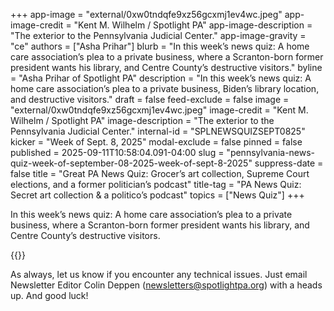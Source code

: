 +++
app-image = "external/0xw0tndqfe9xz56gcxmj1ev4wc.jpeg"
app-image-credit = "Kent M. Wilhelm / Spotlight PA"
app-image-description = "The exterior to the Pennsylvania Judicial Center."
app-image-gravity = "ce"
authors = ["Asha Prihar"]
blurb = "In this week’s news quiz: A home care association’s plea to a private business, where a Scranton-born former president wants his library, and Centre County’s destructive visitors."
byline = "Asha Prihar of Spotlight PA"
description = "In this week’s news quiz: A home care association’s plea to a private business, Biden’s library location, and destructive visitors."
draft = false
feed-exclude = false
image = "external/0xw0tndqfe9xz56gcxmj1ev4wc.jpeg"
image-credit = "Kent M. Wilhelm / Spotlight PA"
image-description = "The exterior to the Pennsylvania Judicial Center."
internal-id = "SPLNEWSQUIZSEPT0825"
kicker = "Week of Sept. 8, 2025"
modal-exclude = false
pinned = false
published = 2025-09-11T10:58:04.091-04:00
slug = "pennsylvania-news-quiz-week-of-september-08-2025-week-of-sept-8-2025"
suppress-date = false
title = "Great PA News Quiz: Grocer’s art collection, Supreme Court elections, and a former politician’s podcast"
title-tag = "PA News Quiz: Secret art collection & a politico’s podcast"
topics = ["News Quiz"]
+++

In this week’s news quiz: A home care association’s plea to a private business, where a Scranton-born former president wants his library, and Centre County’s destructive visitors.

{{<typeform id="01K4TG35NWH8KCCKSY74FV9CKG" >}}

As always, let us know if you encounter any technical issues. Just email Newsletter Editor Colin Deppen (newsletters@spotlightpa.org) with a heads up. And good luck!<strong><em></em></strong>

